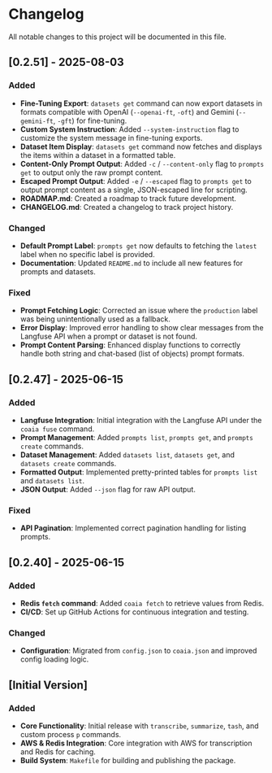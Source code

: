 # Changelog

All notable changes to this project will be documented in this file.

## [0.2.51] - 2025-08-03

### Added
- **Fine-Tuning Export**: `datasets get` command can now export datasets in formats compatible with OpenAI (`--openai-ft`, `-oft`) and Gemini (`--gemini-ft`, `-gft`) for fine-tuning.
- **Custom System Instruction**: Added `--system-instruction` flag to customize the system message in fine-tuning exports.
- **Dataset Item Display**: `datasets get` command now fetches and displays the items within a dataset in a formatted table.
- **Content-Only Prompt Output**: Added `-c` / `--content-only` flag to `prompts get` to output only the raw prompt content.
- **Escaped Prompt Output**: Added `-e` / `--escaped` flag to `prompts get` to output prompt content as a single, JSON-escaped line for scripting.
- **ROADMAP.md**: Created a roadmap to track future development.
- **CHANGELOG.md**: Created a changelog to track project history.

### Changed
- **Default Prompt Label**: `prompts get` now defaults to fetching the `latest` label when no specific label is provided.
- **Documentation**: Updated `README.md` to include all new features for prompts and datasets.

### Fixed
- **Prompt Fetching Logic**: Corrected an issue where the `production` label was being unintentionally used as a fallback.
- **Error Display**: Improved error handling to show clear messages from the Langfuse API when a prompt or dataset is not found.
- **Prompt Content Parsing**: Enhanced display functions to correctly handle both string and chat-based (list of objects) prompt formats.

## [0.2.47] - 2025-06-15

### Added
- **Langfuse Integration**: Initial integration with the Langfuse API under the `coaia fuse` command.
- **Prompt Management**: Added `prompts list`, `prompts get`, and `prompts create` commands.
- **Dataset Management**: Added `datasets list`, `datasets get`, and `datasets create` commands.
- **Formatted Output**: Implemented pretty-printed tables for `prompts list` and `datasets list`.
- **JSON Output**: Added `--json` flag for raw API output.

### Fixed
- **API Pagination**: Implemented correct pagination handling for listing prompts.

## [0.2.40] - 2025-06-15

### Added
- **Redis `fetch` command**: Added `coaia fetch` to retrieve values from Redis.
- **CI/CD**: Set up GitHub Actions for continuous integration and testing.

### Changed
- **Configuration**: Migrated from `config.json` to `coaia.json` and improved config loading logic.

## [Initial Version]

### Added
- **Core Functionality**: Initial release with `transcribe`, `summarize`, `tash`, and custom process `p` commands.
- **AWS & Redis Integration**: Core integration with AWS for transcription and Redis for caching.
- **Build System**: `Makefile` for building and publishing the package.
